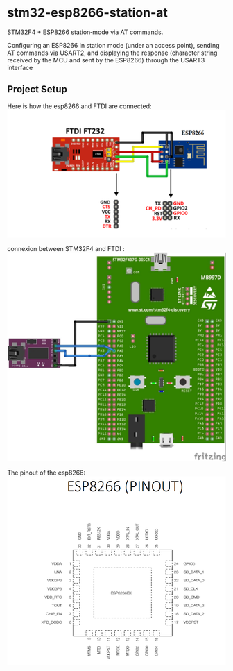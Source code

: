 # stm32-esp8266-station-at
STM32F4 + ESP8266 station‑mode via AT commands.

Configuring an ESP8266 in station mode (under an access point),
sending AT commands via USART2,
and displaying the response (character string received by the MCU 
and sent by the ESP8266) through the USART3 interface
## Project Setup
Here is how the esp8266 and FTDI are connected:
![Setup](setupftdiesp.png)

connexion between STM32F4 and FTDI :
![Setup1](STM32F4andftdi.jpg)

The pinout of the esp8266:
![Screenshot](esp8266pinout.png)

